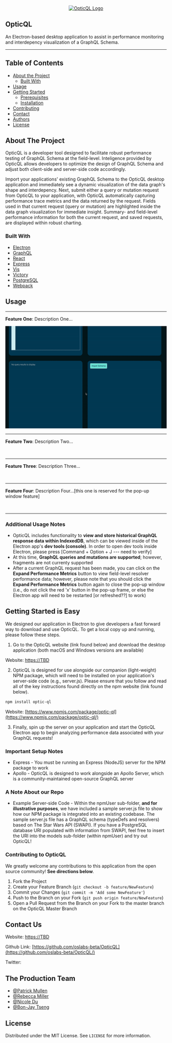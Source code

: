 <!-- PROJECT SHIELDS -->
<!--
*** I'm using markdown "reference style" links for readability.
*** Reference links are enclosed in brackets [ ] instead of parentheses ( ).
*** See the bottom of this document for the declaration of the reference variables
*** for contributors-url, forks-url, etc. This is an optional, concise syntax you may use.
*** https://www.markdownguide.org/basic-syntax/#reference-style-links
-->
<!-- PROJECT LOGO -->
<br />
<p align="center">
  <a href="https://github.com/oslabs-beta/OpticQL/">
    <img src="./client/logo2.png" alt="OpticQL Logo">
  </a>

## OpticQL
An Electron-based desktop application to assist in performance monitoring and interdepency visualization of a GraphQL Schema.

  __________


<!-- TABLE OF CONTENTS -->
## Table of Contents

* [About the Project](#about-the-project)
  * [Built With](#built-with)
* [Usage](#usage)
* [Getting Started](#getting-started)
  * [Prerequisites](#prerequisites)
  * [Installation](#installation)
* [Contributing](#contributing)
* [Contact](#contact)
* [Authors](#authors)
* [License](#license)



<!-- ABOUT THE PROJECT -->
## About The Project

OpticQL is a developer tool designed to facilitate robust performance testing of GraphQL Schema at the field-level. Inteligence provided by OpticQL allows developers to optimize the design of GraphQL Schema and adjust both client-side and server-side code accordingly.

Import your applications' existing GraphQL Schema to the OpticQL desktop application and immediately see a dynamic visualization of the data graph's shape and interdepency. Next, submit either a query or mutation request from OpticQL to your application, with OpticQL automatically capturing performance trace metrics and the data returned by the request. Fields used in that current request (query or mutation) are highlighted inside the data graph visualization for immediate insight. Summary- and field-level performance information for both the current request, and saved requests, are displayed within robust charting.

### Built With
* [Electron](https://www.electronjs.org/)
* [GraphQL](https://graphql.org/)
* [React](https://reactjs.org/)
* [Express](https://expressjs.com/)
* [Vis](https://visjs.org/)
* [Victory](https://formidable.com/open-source/victory/)
* [PostgreSQL](https://www.postgresql.org/)
* [Webpack](https://webpack.js.org/)

<!-- USAGE EXAMPLES -->
## Usage

_______


**Feature One**: Description One... 

<img src="./readme_gifs/feature_one.gif" alt="Feature One GIF">

_______


**Feature Two**: Description Two...

<img src="" alt="">

________


**Feature Three**:  Description Three...

<img src="" alt="">

_______

**Feature Four**:  Description Four...[this one is reserved for the pop-up window feature]

<img src="" alt="">

_______


### Additional Usage Notes

* OpticQL includes functionality to **view and store historical GraphQL response data within IndexedDB**, which can be viewed inside of the Electron app's **dev tools (console)**.  In order to open dev tools inside Electron, please press [Command + Option + J --- need to verify]
* At this time, **GraphQL queries and mutations are supported**; however, fragments are not currenty supported
* After a current GraphQL request has been made, you can click on the **Expand Performance Metrics** button to view field-level resolver performance data; however, please note that you should click the **Expand Performance Metrics** button again to close the pop-up window (i.e., do not click the red 'x' button in the pop-up frame, or else the Electron app will need to be restarted [or refreshed??] to work) 

<!-- GETTING STARTED -->
## Getting Started is Easy

We designed our application in Electron to give developers a fast forward way to download and use OpticQL. To get a local copy up and running, please follow these steps.

1. Go to the OpticQL website (link found below) and download the desktop application (both macOS and Windows versions are available)

Website: [https://TBD](<!-- https://osirisdev.io/ -->)

2. OpticQL is designed for use alongside our companion (light-weight) NPM package, which will need to be installed on your application's server-side code (e.g., server.js). Please ensure that you follow and read all of the key instructions found directly on the npm website (link found below). 
```sh
npm install optic-ql
```

Website: [https://www.npmjs.com/package/optic-ql](https://www.npmjs.com/package/optic-ql/)

3. Finally, spin up the server on your application and start the OpticQL Electron app to begin analyzing performance data associated with your GraphQL requests!

### Important Setup Notes

* Express - You must be running an Express (NodeJS) server for the NPM package to work
* Apollo - OpticQL is designed to work alongside an Apollo Server, which is a community-maintained open-source GraphQL server

### A Note About our Repo

* Example Server-side Code - Within the npmUser sub-folder, **and for illustrative purposes**, we have included a sample server.js file to show how our NPM package is integrated into an existing codebase. The sample server.js file has a GraphQL schema (typeDefs and resolvers) based on The Star Wars API (SWAPI).  If you have a PostgreSQL database URI populated with information from SWAPI, feel free to insert the URI into the models sub-folder (within npmUser) and try out OpticQL!

<!-- CONTRIBUTING -->
### Contributing to OpticQL

We greatly welcome any contributions to this application from the open source community!  **See directions below**.

1. Fork the Project
2. Create your Feature Branch (`git checkout -b feature/NewFeature`)
3. Commit your Changes (`git commit -m 'Add some NewFeature'`)
4. Push to the Branch on your Fork (`git push origin feature/NewFeature`)
5. Open a Pull Request from the Branch on your Fork to the master branch on the OpticQL Master Branch


<!-- CONTACT -->
## Contact Us

Website: [https://TBD](<!-- https://osirisdev.io/ -->)

Github Link: [https://github.com/oslabs-beta/OpticQL](https://github.com/oslabs-beta/OpticQL/)

Twitter: [<!-- @osiris_io -->](<!-- https://twitter.com/osiris_io -->)
 
<!--- Authors --->
## The Production Team

* [@Patrick Mullen](https://github.com/patrick934)
* [@Rebecca Miller](https://github.com/millerreb)
* [@Nicole Du](https://github.com/Nikkkidew)
* [@Bon-Jay Tseng](https://github.com/bj-tseng)

<!-- LICENSE -->
## License

Distributed under the MIT License. See `LICENSE` for more information.
